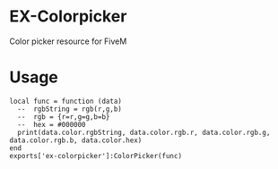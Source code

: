 # EX-Colorpicker
Color picker resource for FiveM

# Usage
```
local func = function (data)
  --  rgbString = rgb(r,g,b)
  --  rgb = {r=r,g=g,b=b}
  --  hex = #000000
  print(data.color.rgbString, data.color.rgb.r, data.color.rgb.g, data.color.rgb.b, data.color.hex)
end
exports['ex-colorpicker']:ColorPicker(func)
